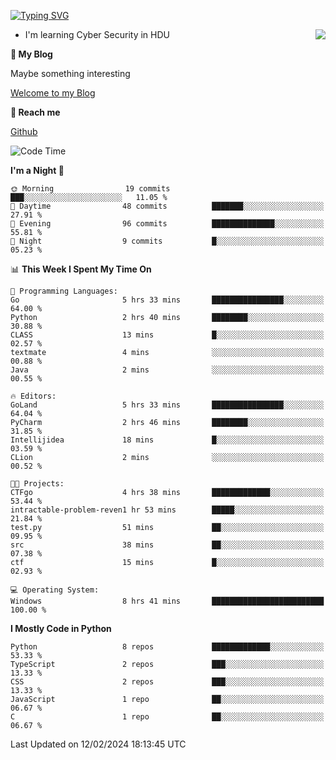 [![Typing SVG](https://readme-typing-svg.herokuapp.com?font=Fira+Code&pause=1000&random=false&width=450&height=60&lines=Hello+%F0%9F%91%8B%F0%9F%8F%BB;I'm+JBNRZ)](https://git.io/typing-svg)

<a href="#">
  <img align="right" src="https://github-readme-stats.vercel.app/api?username=JBNRZ&show_icons=true&bg_color=15,f2f7fd,E0EAFC" />
</a>

- I'm learning Cyber Security in HDU

 **🌱 My Blog**

Maybe something interesting

[Welcome to my Blog](https://jbnrz.com.cn/)

 **💬 Reach me** 

[Github](https://github.com/JBNRZ)


<!--START_SECTION:waka-->
![Code Time](http://img.shields.io/badge/Code%20Time-318%20hrs%2045%20mins-blue)

**I'm a Night 🦉** 

```text
🌞 Morning                19 commits          ███░░░░░░░░░░░░░░░░░░░░░░   11.05 % 
🌆 Daytime                48 commits          ███████░░░░░░░░░░░░░░░░░░   27.91 % 
🌃 Evening                96 commits          ██████████████░░░░░░░░░░░   55.81 % 
🌙 Night                  9 commits           █░░░░░░░░░░░░░░░░░░░░░░░░   05.23 % 
```


📊 **This Week I Spent My Time On** 

```text
💬 Programming Languages: 
Go                       5 hrs 33 mins       ████████████████░░░░░░░░░   64.00 % 
Python                   2 hrs 40 mins       ████████░░░░░░░░░░░░░░░░░   30.88 % 
CLASS                    13 mins             █░░░░░░░░░░░░░░░░░░░░░░░░   02.57 % 
textmate                 4 mins              ░░░░░░░░░░░░░░░░░░░░░░░░░   00.88 % 
Java                     2 mins              ░░░░░░░░░░░░░░░░░░░░░░░░░   00.55 % 

🔥 Editors: 
GoLand                   5 hrs 33 mins       ████████████████░░░░░░░░░   64.04 % 
PyCharm                  2 hrs 46 mins       ████████░░░░░░░░░░░░░░░░░   31.85 % 
Intellijidea             18 mins             █░░░░░░░░░░░░░░░░░░░░░░░░   03.59 % 
CLion                    2 mins              ░░░░░░░░░░░░░░░░░░░░░░░░░   00.52 % 

🐱‍💻 Projects: 
CTFgo                    4 hrs 38 mins       █████████████░░░░░░░░░░░░   53.44 % 
intractable-problem-reven1 hr 53 mins        █████░░░░░░░░░░░░░░░░░░░░   21.84 % 
test.py                  51 mins             ██░░░░░░░░░░░░░░░░░░░░░░░   09.95 % 
src                      38 mins             ██░░░░░░░░░░░░░░░░░░░░░░░   07.38 % 
ctf                      15 mins             █░░░░░░░░░░░░░░░░░░░░░░░░   02.93 % 

💻 Operating System: 
Windows                  8 hrs 41 mins       █████████████████████████   100.00 % 
```

**I Mostly Code in Python** 

```text
Python                   8 repos             █████████████░░░░░░░░░░░░   53.33 % 
TypeScript               2 repos             ███░░░░░░░░░░░░░░░░░░░░░░   13.33 % 
CSS                      2 repos             ███░░░░░░░░░░░░░░░░░░░░░░   13.33 % 
JavaScript               1 repo              ██░░░░░░░░░░░░░░░░░░░░░░░   06.67 % 
C                        1 repo              ██░░░░░░░░░░░░░░░░░░░░░░░   06.67 % 
```




 Last Updated on 12/02/2024 18:13:45 UTC
<!--END_SECTION:waka-->
